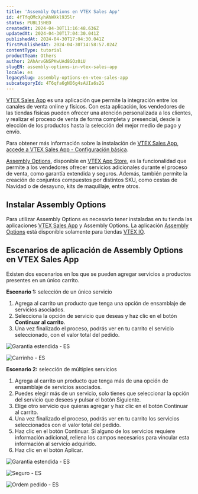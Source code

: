 ```yaml
---
title: 'Assembly Options en VTEX Sales App'
id: 4fTfqOMcXyhAhWXkl935lr
status: PUBLISHED
createdAt: 2024-04-30T11:16:48.636Z
updatedAt: 2024-04-30T17:04:30.041Z
publishedAt: 2024-04-30T17:04:30.041Z
firstPublishedAt: 2024-04-30T14:58:57.024Z
contentType: tutorial
productTeam: Others
author: 2AhArvGNSPKwUAd8GOz0iU
slugEN: assembly-options-in-vtex-sales-app
locale: es
legacySlug: assembly-options-en-vtex-sales-app
subcategoryId: 4T6qfa6gNO6g4sAUIa6s2G
---
```


[VTEX Sales App](https://apps.vtex.com/vtex-assisted-sales-admin/p) es una aplicación que permite la integración entre los canales de venta online y físicos. Con esta aplicación, los vendedores de las tiendas físicas pueden ofrecer una atención personalizada a los clientes, y realizar el proceso de venta de forma completa y presencial, desde la elección de los productos hasta la selección del mejor medio de pago y envío.

Para obtener más información sobre la instalación de [VTEX Sales App, accede a VTEX Sales App - Configuración básica](https://help.vtex.com/es/tracks/instore-primeiros-passos-e-configuracoes--zav76TFEZlAjnyBVL5tRc/4L5SoLxE8O3YkxF7FKymrO).

[Assembly Options](https://help.vtex.com/es/tutorial/assembly-options-app), disponible en [VTEX  App Store](https://apps.vtex.com/vtex-admin-assembly-options/p), es la funcionalidad que permite a los vendedores ofrecer servicios adicionales durante el proceso de venta, como garantía extendida y seguros. Además, también permite la creación de conjuntos compuestos por distintos SKU, como cestas de Navidad o de desayuno, kits de maquillaje, entre otros. 

## Instalar Assembly Options

Para utilizar Assembly Options es necesario tener instaladas en tu tienda las aplicaciones [VTEX Sales App](https://apps.vtex.com/vtex-assisted-sales-admin/p) y Assembly Options. La aplicación [Assembly Options](https://help.vtex.com/es/tutorial/assembly-options-app--54mWg37mojrqOgCA79iqqk) está disponible solamente para tiendas [VTEX IO](https://developers.vtex.com/docs/guides/welcome).

## Escenarios de aplicación de Assembly Options en VTEX Sales App

Existen dos escenarios en los que se pueden agregar servicios a productos presentes en un único carrito.

**Escenario 1:** selección de un único servicio

1. Agrega al carrito un producto que tenga una opción de ensamblaje de servicios asociados.
2. Selecciona la opción de servicio que deseas y haz clic en el botón **Continuar al carrito**.
3. Una vez finalizado el proceso, podrás ver en tu carrito el servicio seleccionado, con el valor total del pedido.

![Garantia estendida - ES](https://images.ctfassets.net/alneenqid6w5/6x9bCRVpOcGLa8bilRpZ7I/700c85400ed179eb7aaeecfd963160ee/Cen_rio_1__T1__-_ES.png)

![Carrinho - ES](//images.ctfassets.net/alneenqid6w5/2w3D5PYdqlPZs4gtGOY0VM/2b1f4c689a2f9ff02705f9e2772c799f/Cen_rio_1__T2__-_ES.png)

**Escenario 2:** selección de múltiples servicios

1. Agrega al carrito un producto que tenga más de una opción de ensamblaje de servicios asociados.
2. Puedes elegir más de un servicio, solo tienes que seleccionar la opción del servicio que desees y pulsar el botón Siguiente.
3. Elige otro servicio que quieras agregar y haz clic en el botón Continuar al carrito.
4. Una vez finalizado el proceso, podrás ver en tu carrito los servicios seleccionados con el valor total del pedido.
5. Haz clic en el botón Continuar. Si alguno de los servicios requiere información adicional, rellena los campos necesarios para vincular esta información al servicio adquirido.
6. Haz clic en el botón Aplicar.

![Garantia estendida - ES](//images.ctfassets.net/alneenqid6w5/6x9bCRVpOcGLa8bilRpZ7I/700c85400ed179eb7aaeecfd963160ee/Cen_rio_1__T1__-_ES.png)

![Seguro - ES](//images.ctfassets.net/alneenqid6w5/7MQkGqCSarYQTpAKT365r3/dae714edffa7f98926c9b86a321a2170/Cen_rio_2__T2__-_ES.png)

![Ordem pedido - ES](//images.ctfassets.net/alneenqid6w5/DKPaBz21QHRDmfVoJxWs0/7cab56abab6aa79d6f1483bb492486c2/Cen_rio_2__T3__-_ES.png)
